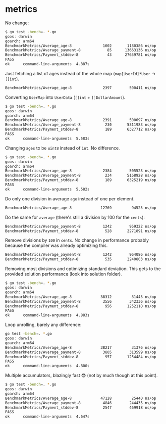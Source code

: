 # metrics

No change:

```bash
$ go test -bench=. *.go
goos: darwin
goarch: arm64
BenchmarkMetrics/Average_age-8         	    1002	   1180386 ns/op
BenchmarkMetrics/Average_payment-8     	      85	  13663136 ns/op
BenchmarkMetrics/Payment_stddev-8      	      43	  27659781 ns/op
PASS
ok  	command-line-arguments	4.887s
```

Just fetching a list of ages instead of the whole map (`map[UserId]*User` -> `[]int`).

```bash
BenchmarkMetrics/Average_age-8         	    2397	    500411 ns/op
```

Converting `UserMap` into `UserData` (`[]int` + `[]DollarAmount`).

```bash
$ go test -bench=. *.go
goos: darwin
goarch: arm64
BenchmarkMetrics/Average_age-8         	    2391	    500697 ns/op
BenchmarkMetrics/Average_payment-8     	     230	   5311983 ns/op
BenchmarkMetrics/Payment_stddev-8      	     189	   6327712 ns/op
PASS
ok  	command-line-arguments	5.583s
```

Changing `ages` to be `uint8` instead of `int`. No difference.

```bash
$ go test -bench=. *.go
goos: darwin
goarch: arm64
BenchmarkMetrics/Average_age-8         	    2384	    505523 ns/op
BenchmarkMetrics/Average_payment-8     	     234	   5168928 ns/op
BenchmarkMetrics/Payment_stddev-8      	     189	   6325219 ns/op
PASS
ok  	command-line-arguments	5.582s
```

Do only one division in average `age` instead of one per element.

```bash
BenchmarkMetrics/Average_age-8         	   12769	     94525 ns/op 
```

Do the same for `average` (there's still a division by 100 for the `cents`):

```bash
BenchmarkMetrics/Average_payment-8     	    1242	    959322 ns/op
BenchmarkMetrics/Payment_stddev-8      	     528	   2271891 ns/op
```

Remove divisions by `100` in `cents`. No change in performance probably because the compiler was already optimizing this.

```bash
BenchmarkMetrics/Average_payment-8     	    1242	    964086 ns/op
BenchmarkMetrics/Payment_stddev-8      	     535	   2240803 ns/op
```

Removing most divisions and optimizing standard deviation. This gets to the provided solution performance (look into solution folder).

```bash
$ go test -bench=. *.go
goos: darwin
goarch: arm64
BenchmarkMetrics/Average_age-8         	   38312	     31443 ns/op
BenchmarkMetrics/Average_payment-8     	    3556	    342336 ns/op
BenchmarkMetrics/Payment_stddev-8      	     956	   1252118 ns/op
PASS
ok  	command-line-arguments	4.883s
```

Loop unrolling, barely any difference:

```bash
go test -bench=. *.go
goos: darwin
goarch: arm64
BenchmarkMetrics/Average_age-8         	   38217	     31376 ns/op
BenchmarkMetrics/Average_payment-8     	    3805	    313599 ns/op
BenchmarkMetrics/Payment_stddev-8      	     957	   1254484 ns/op
PASS
ok  	command-line-arguments	4.800s
```

Multiple accumulators, blazingly fast :sunglasses: (not by much though at this point).

```bash
$ go test -bench=. *.go
goos: darwin
goarch: arm64
BenchmarkMetrics/Average_age-8         	   47128	     25440 ns/op
BenchmarkMetrics/Average_payment-8     	    4846	    244435 ns/op
BenchmarkMetrics/Payment_stddev-8      	    2547	    469918 ns/op
PASS
ok  	command-line-arguments	4.647s
```
